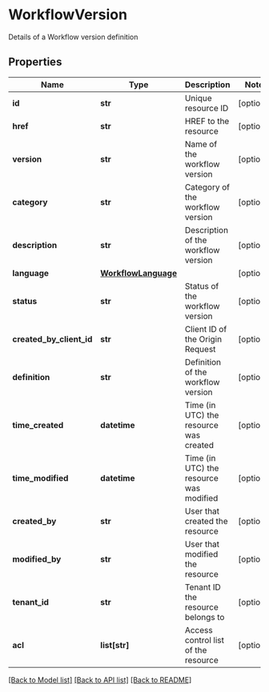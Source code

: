 # WorkflowVersion

Details of a Workflow version definition
## Properties
Name | Type | Description | Notes
------------ | ------------- | ------------- | -------------
**id** | **str** | Unique resource ID | [optional] 
**href** | **str** | HREF to the resource | [optional] 
**version** | **str** | Name of the workflow version | [optional] 
**category** | **str** | Category of the workflow version | [optional] 
**description** | **str** | Description of the workflow version | [optional] 
**language** | [**WorkflowLanguage**](WorkflowLanguage.md) |  | [optional] 
**status** | **str** | Status of the workflow version | [optional] 
**created_by_client_id** | **str** | Client ID of the Origin Request | [optional] 
**definition** | **str** | Definition of the workflow version | [optional] 
**time_created** | **datetime** | Time (in UTC) the resource was created | [optional] 
**time_modified** | **datetime** | Time (in UTC) the resource was modified | [optional] 
**created_by** | **str** | User that created the resource | [optional] 
**modified_by** | **str** | User that modified the resource | [optional] 
**tenant_id** | **str** | Tenant ID the resource belongs to | [optional] 
**acl** | **list[str]** | Access control list of the resource | [optional] 

[[Back to Model list]](../README.md#documentation-for-models) [[Back to API list]](../README.md#documentation-for-api-endpoints) [[Back to README]](../README.md)


